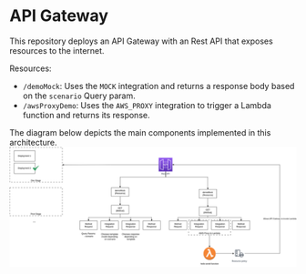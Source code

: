 # API Gateway

This repository deploys an API Gateway with an Rest API that exposes resources to the internet.

Resources:
- `/demoMock`: Uses the `MOCK` integration and returns a response body based on the `scenario` Query param.
- `/awsProxyDemo`: Uses the `AWS_PROXY` integration to trigger a Lambda function and returns its response.

The diagram below depicts the main components implemented in this architecture.
![Architecture's overview](./diagram/overview.png)
